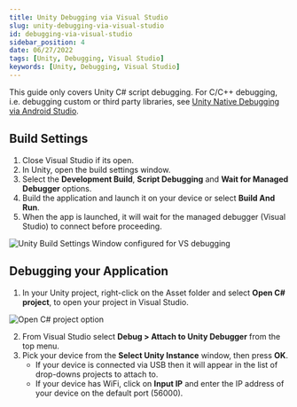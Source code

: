 ```yaml
---
title: Unity Debugging via Visual Studio
slug: unity-debugging-via-visual-studio
id: debugging-via-visual-studio
sidebar_position: 4
date: 06/27/2022
tags: [Unity, Debugging, Visual Studio]
keywords: [Unity, Debugging, Visual Studio]
---
```



This guide only covers Unity C# script debugging. For C/C++ debugging, i.e. debugging custom or third party libraries, see [Unity Native Debugging via Android Studio](/versioned_docs/version-03-Jan-2023/guides/unity/debugging/unity-native-debugging-via-android-studio.md).

## Build Settings

1. Close Visual Studio if its open.
2. In Unity, open the build settings window.
3. Select the **Development Build**, **Script Debugging** and **Wait for Managed Debugger** options.
4. Build the application and launch it on your device or select **Build And Run**.
5. When the app is launched, it will wait for the managed debugger (Visual Studio) to connect before proceeding.

![Unity Build Settings Window configured for VS debugging](/img/unity/unity-build-settings-vs-debuging.png)

## Debugging your Application

1. In your Unity project, right-click on the Asset folder and select **Open C# project**, to open your project in Visual Studio.

![Open C# project option](/img/unity/unity-open-csharp-project.png)

2. From Visual Studio select **Debug > Attach to Unity Debugger** from the top menu.
3. Pick your device from the **Select Unity Instance** window, then press **OK**.
   - If your device is connected via USB then it will appear in the list of drop-downs projects to attach to.
   - If your device has WiFi, click on **Input IP** and enter the IP address of your device on the default port (56000).
